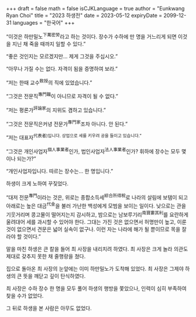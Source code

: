 +++
draft = false
math = false
isCJKLanguage = true
author = "Eunkwang Ryan Choi"
title = "2023 하생전"
date = 2023-05-12
expiryDate = 2099-12-31
languages = "한국어"
+++

“이것은 하만밀노<sup>下萬密勞</sup>라고 하는 것이다. 장수가 수하에 만 명을 거느리게 되면 이것을 지닌 채 죽을 때까지 일할 수 있다.”

“좋은 것인지는 모르겠지만... 제게 그것을 주십시오.”

“아무나 가질 수는 없다. 자격이 됨을 증명하여 보라.”

“저는 한때 교수<sup>敎授</sup>의 직에 있었습니다.”

“그것은 전문직<sup>專門職</sup>이 아니므로 자격이 될 수 없다.”

“저는 평론가<sup>評論家</sup>의 지위도 겸하고 있습니다.”

“그것은 전문직은커녕 전문가<sup>專門家</sup>조차 아니다. 안 된다.”

“저는 대표자<sup>代表者)입니다. 상업으로 세를 키우려 공을 들이고 있습니다.”

“그것은 개인사업자<sup>個人事業者</sup>인가, 법인사업자<sup>法人事業者</sup>인가? 휘하에 장수는 모두 몇이나 되는가?”

“개인사업자입니다. 따르는 장수는... 한 명입니다.”

하생이 크게 노하여 꾸짖었다.

“대저 전문<sup>專門</sup>이라는 것은, 위로는 종합소득세<sup>綜合所得稅</sup>로 나라의 살림에 보탬이 되고 아래로는 높은 대금<sup>代金</sup>을 불러 가난한 백성에게 모범을 보이는 일이다. 낮으로는 관을 기웃거리며 콩고물이 떨어지는지 감시하고, 밤으로는 남보루기리<sup>南寶婁其利</sup>를 요란하게 울려대어 세를 과시할 수 있어야 한다. 그대는 가진 것은 없으면서 허명만이 높고, 이룬 것이 없으면서 견문은 넓어 실속이 없구나. 이런 자는 나라에 해가 될 뿐이므로 목을 잘라야 할 것이다.”

말을 마친 하생은 큰 칼을 들어 최 사장을 내리치려 하였다. 최 사장은 크게 놀라 의관도 제대로 갖추지 못한 채 줄행랑을 쳤다.

집으로 돌아온 최 사장의 눈앞에는 이미 하만밀노가 도착해 있었다. 최 사장은 그제야 하생의 큰 뜻을 깨닫고 깊이 탄식하였다.

최 사장은 수하 장수 한 명을 모두 풀어 하생의 행방을 쫓았으나, 인력이 심히 부족하여 찾을 수가 없었다.

그 뒤로 하생을 본 사람은 아무도 없었다.